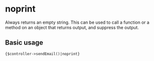 # noprint

Always returns an empty string. This can be used to call a function or a method on an object that 
returns output, and suppress the output.

## Basic usage
```smarty
{$controller->sendEmail()|noprint}
```
